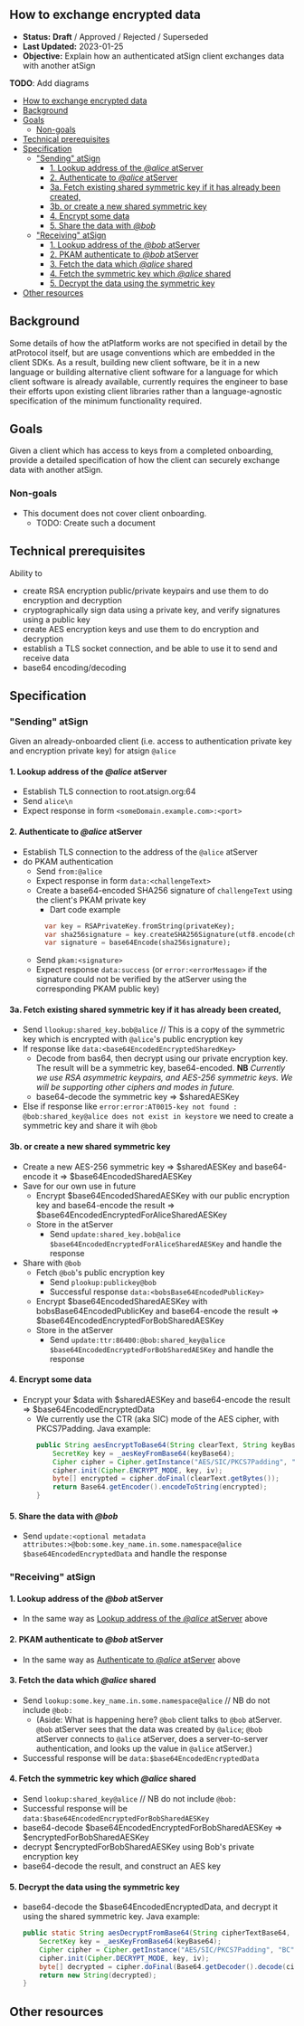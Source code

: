 ## How to exchange encrypted data

* **Status:** **Draft** / Approved / Rejected / Superseded
* **Last Updated:** 2023-01-25
* **Objective:** Explain how an authenticated atSign client exchanges data with another atSign

**TODO**: Add diagrams

<!-- TOC -->
  * [How to exchange encrypted data](#how-to-exchange-encrypted-data)
  * [Background](#background)
  * [Goals](#goals)
    * [Non-goals](#non-goals)
  * [Technical prerequisites](#technical-prerequisites)
  * [Specification](#specification)
    * ["Sending" atSign](#-sending--atsign)
      * [1. Lookup address of the _@alice_ atServer](#1-lookup-address-of-the-alice-atserver)
      * [2. Authenticate to _@alice_ atServer](#2-authenticate-to-alice-atserver)
      * [3a. Fetch existing shared symmetric key if it has already been created,](#3a-fetch-existing-shared-symmetric-key-if-it-has-already-been-created)
      * [3b. or create a new shared symmetric key](#3b-or-create-a-new-shared-symmetric-key)
      * [4. Encrypt some data](#4-encrypt-some-data)
      * [5. Share the data with _@bob_](#5-share-the-data-with-bob)
    * ["Receiving" atSign](#-receiving--atsign)
      * [1. Lookup address of the _@bob_ atServer](#1-lookup-address-of-the-bob-atserver)
      * [2. PKAM authenticate to _@bob_ atServer](#2-pkam-authenticate-to-bob-atserver)
      * [3. Fetch the data which _@alice_ shared](#3-fetch-the-data-which-alice-shared)
      * [4. Fetch the symmetric key which _@alice_ shared](#4-fetch-the-symmetric-key-which-alice-shared)
      * [5. Decrypt the data using the symmetric key](#5-decrypt-the-data-using-the-symmetric-key)
  * [Other resources](#other-resources)
<!-- TOC -->

## Background

Some details of how the atPlatform works are not specified in detail by the atProtocol itself, but are
usage conventions which are embedded in the client SDKs. As a result, building new client software, be
it in a new language or building alternative client software for a language for which client software
is already available, currently requires the engineer to base their efforts upon existing client libraries
rather than a language-agnostic specification of the minimum functionality required.

## Goals

Given a client which has access to keys from a completed onboarding, provide a detailed specification
of how the client can securely exchange data with another atSign.

### Non-goals
- This document does not cover client onboarding. 
  - TODO: Create such a document

## Technical prerequisites
Ability to
- create RSA encryption public/private keypairs and use them to do encryption and decryption
- cryptographically sign data using a private key, and verify signatures using a public key
- create AES encryption keys and use them to do encryption and decryption
- establish a TLS socket connection, and be able to use it to send and receive data
- base64 encoding/decoding

## Specification
### "Sending" atSign
Given an already-onboarded client (i.e. access to authentication private key and encryption private key) for atsign 
`@alice`
#### 1. Lookup address of the _@alice_ atServer
- Establish TLS connection to root.atsign.org:64
- Send `alice\n`
- Expect response in form `<someDomain.example.com>:<port>`
#### 2. Authenticate to _@alice_ atServer
- Establish TLS connection to the address of the `@alice` atServer
- do PKAM authentication
  - Send `from:@alice`
  - Expect response in form `data:<challengeText>`
  - Create a base64-encoded SHA256 signature of `challengeText` using the client's PKAM private key
    - Dart code example
    ```dart
      var key = RSAPrivateKey.fromString(privateKey);
      var sha256signature = key.createSHA256Signature(utf8.encode(challengeText) as Uint8List);
      var signature = base64Encode(sha256signature);
    ```
  - Send `pkam:<signature>`
  - Expect response `data:success` (or `error:<errorMessage>` if the signature could not be verified by the atServer
    using the corresponding PKAM public key)
#### 3a. Fetch existing shared symmetric key if it has already been created,
- Send `llookup:shared_key.bob@alice` // This is a copy of the symmetric key which is encrypted with `@alice`'s 
  public encryption key
- If response like `data:<base64EncodedEncryptedSharedKey>`
  - Decode from bas64, then decrypt using our private encryption key. The result will be a symmetric key, 
    base64-encoded. **NB** _Currently we use RSA asymmetric keypairs, and AES-256 symmetric keys. We will be 
    supporting other ciphers and modes in future._
  - base64-decode the symmetric key => $sharedAESKey
- Else if response like `error:error:AT0015-key not found : @bob:shared_key@alice does not exist in keystore` we
  need to create a symmetric key and share it wih `@bob`
#### 3b. or create a new shared symmetric key
- Create a new AES-256 symmetric key => $sharedAESKey and base64-encode it => $base64EncodedSharedAESKey
- Save for our own use in future
  - Encrypt $base64EncodedSharedAESKey with our public encryption key and base64-encode the result => 
    $base64EncodedEncryptedForAliceSharedAESKey
  - Store in the atServer
    - Send `update:shared_key.bob@alice $base64EncodedEncryptedForAliceSharedAESKey` and handle the response
- Share with `@bob`
  - Fetch `@bob`'s public encryption key
    - Send `plookup:publickey@bob`
    - Successful response `data:<bobsBase64EncodedPublicKey>`
  - Encrypt $base64EncodedSharedAESKey with bobsBase64EncodedPublicKey and base64-encode the result =>
    $base64EncodedEncryptedForBobSharedAESKey
  - Store in the atServer
    - Send `update:ttr:86400:@bob:shared_key@alice $base64EncodedEncryptedForBobSharedAESKey` and handle the 
      response
#### 4. Encrypt some data
- Encrypt your $data with $sharedAESKey and base64-encode the result => $base64EncodedEncryptedData
  - We currently use the CTR (aka SIC) mode of the AES cipher, with PKCS7Padding. Java example:
    ```java
    public String aesEncryptToBase64(String clearText, String keyBase64, byte[] iv) {
        SecretKey key = _aesKeyFromBase64(keyBase64);
        Cipher cipher = Cipher.getInstance("AES/SIC/PKCS7Padding", "BC");
        cipher.init(Cipher.ENCRYPT_MODE, key, iv);
        byte[] encrypted = cipher.doFinal(clearText.getBytes());
        return Base64.getEncoder().encodeToString(encrypted);
    }
    ```
#### 5. Share the data with _@bob_
- Send `update:<optional metadata attributes:>@bob:some.key_name.in.some.namespace@alice $base64EncodedEncryptedData` 
  and handle the response

### "Receiving" atSign
#### 1. Lookup address of the _@bob_ atServer
- In the same way as [Lookup address of the _@alice_ atServer](#1-lookup-address-of-the-alice-atserver) above
#### 2. PKAM authenticate to _@bob_ atServer
- In the same way as [Authenticate to _@alice_ atServer](#2-authenticate-to-alice-atserver) above
#### 3. Fetch the data which _@alice_ shared
- Send `lookup:some.key_name.in.some.namespace@alice` // NB do not include `@bob:`
  - (Aside: What is happening here? `@bob` client talks to `@bob` atServer. `@bob` atServer sees that the data was 
    created by `@alice`; `@bob` atServer connects to `@alice` atServer, does a server-to-server authentication, 
    and looks up the value in `@alice` atServer.)
- Successful response will be `data:$base64EncodedEncryptedData`
#### 4. Fetch the symmetric key which _@alice_ shared
- Send `lookup:shared_key@alice` // NB do not include `@bob:`
- Successful response will be `data:$base64EncodedEncryptedForBobSharedAESKey`
- base64-decode $base64EncodedEncryptedForBobSharedAESKey => $encryptedForBobSharedAESKey
- decrypt $encryptedForBobSharedAESKey using Bob's private encryption key
- base64-decode the result, and construct an AES key
#### 5. Decrypt the data using the symmetric key
- base64-decode the $base64EncodedEncryptedData, and decrypt it using the shared symmetric key. Java example:
  ```java
  public static String aesDecryptFromBase64(String cipherTextBase64, String keyBase64, byte[] iv) {
      SecretKey key = _aesKeyFromBase64(keyBase64);
      Cipher cipher = Cipher.getInstance("AES/SIC/PKCS7Padding", "BC");
      cipher.init(Cipher.DECRYPT_MODE, key, iv);
      byte[] decrypted = cipher.doFinal(Base64.getDecoder().decode(cipherTextBase64));
      return new String(decrypted);
  }
  ```
## Other resources